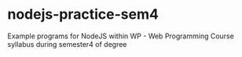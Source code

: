 # nodejs-practice-sem4
Example programs for NodeJS within  WP - Web Programming Course syllabus during semester4 of degree
